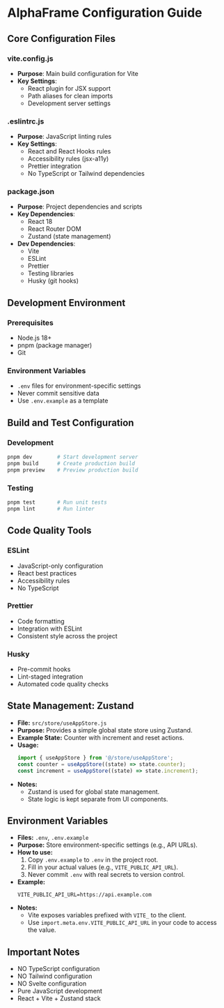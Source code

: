 # AlphaFrame Configuration Guide

## Core Configuration Files

### vite.config.js
- **Purpose**: Main build configuration for Vite
- **Key Settings**:
  - React plugin for JSX support
  - Path aliases for clean imports
  - Development server settings

### .eslintrc.js
- **Purpose**: JavaScript linting rules
- **Key Settings**:
  - React and React Hooks rules
  - Accessibility rules (jsx-a11y)
  - Prettier integration
  - No TypeScript or Tailwind dependencies

### package.json
- **Purpose**: Project dependencies and scripts
- **Key Dependencies**:
  - React 18
  - React Router DOM
  - Zustand (state management)
- **Dev Dependencies**:
  - Vite
  - ESLint
  - Prettier
  - Testing libraries
  - Husky (git hooks)

## Development Environment

### Prerequisites
- Node.js 18+
- pnpm (package manager)
- Git

### Environment Variables
- `.env` files for environment-specific settings
- Never commit sensitive data
- Use `.env.example` as a template

## Build and Test Configuration

### Development
```bash
pnpm dev        # Start development server
pnpm build      # Create production build
pnpm preview    # Preview production build
```

### Testing
```bash
pnpm test       # Run unit tests
pnpm lint       # Run linter
```

## Code Quality Tools

### ESLint
- JavaScript-only configuration
- React best practices
- Accessibility rules
- No TypeScript

### Prettier
- Code formatting
- Integration with ESLint
- Consistent style across the project

### Husky
- Pre-commit hooks
- Lint-staged integration
- Automated code quality checks

## State Management: Zustand

- **File:** `src/store/useAppStore.js`
- **Purpose:** Provides a simple global state store using Zustand.
- **Example State:** Counter with increment and reset actions.
- **Usage:**
  ```js
  import { useAppStore } from '@/store/useAppStore';
  const counter = useAppStore((state) => state.counter);
  const increment = useAppStore((state) => state.increment);
  ```
- **Notes:**
  - Zustand is used for global state management.
  - State logic is kept separate from UI components.

## Environment Variables

- **Files:** `.env`, `.env.example`
- **Purpose:** Store environment-specific settings (e.g., API URLs).
- **How to use:**
  1. Copy `.env.example` to `.env` in the project root.
  2. Fill in your actual values (e.g., `VITE_PUBLIC_API_URL`).
  3. Never commit `.env` with real secrets to version control.
- **Example:**
  ```env
  VITE_PUBLIC_API_URL=https://api.example.com
  ```
- **Notes:**
  - Vite exposes variables prefixed with `VITE_` to the client.
  - Use `import.meta.env.VITE_PUBLIC_API_URL` in your code to access the value.

## Important Notes
- NO TypeScript configuration
- NO Tailwind configuration
- NO Svelte configuration
- Pure JavaScript development
- React + Vite + Zustand stack 